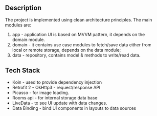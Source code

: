 
## Description

The project is implemented using clean architecture principles.
The main modules are:
1) app - application UI is based on MVVM pattern, it depends on the domain module.
2) domain - it contains use case modules to fetch/save data either from local or remote storage, depends on the data module;
3) data - repository, contains model & methods to write/read data.


## Tech Stack
- Koin - used to provide dependency injection
- Retrofit 2 - OkHttp3 - request/response API
- Picasso - for image loading.
- Rooms api - for internal storage data base
- LiveData -  to see UI update with data changes.
- Data Binding - bind UI components in layouts to data sources